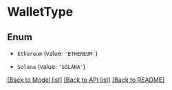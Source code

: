 # WalletType


## Enum

* `Ethereum` (value: `'ETHEREUM'`)

* `Solana` (value: `'SOLANA'`)

[[Back to Model list]](../README.md#documentation-for-models) [[Back to API list]](../README.md#documentation-for-api-endpoints) [[Back to README]](../README.md)
